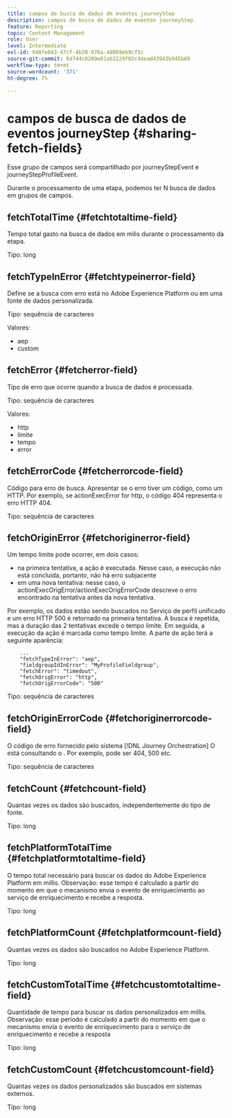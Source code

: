 ```yaml
---
title: campos de busca de dados de eventos journeyStep
description: campos de busca de dados de eventos journeyStep
feature: Reporting
topic: Content Management
role: User
level: Intermediate
exl-id: 948fe843-47cf-4b20-976a-48069eb9cf5c
source-git-commit: 6d744c0289e81ab2229f02c44ead43943b945b89
workflow-type: tm+mt
source-wordcount: '371'
ht-degree: 7%

---
```


# campos de busca de dados de eventos journeyStep {#sharing-fetch-fields}

Esse grupo de campos será compartilhado por journeyStepEvent e journeyStepProfileEvent.

Durante o processamento de uma etapa, podemos ter N busca de dados em grupos de campos.

## fetchTotalTime {#fetchtotaltime-field}

Tempo total gasto na busca de dados em milis durante o processamento da etapa.

Tipo: long

## fetchTypeInError {#fetchtypeinerror-field}

Define se a busca com erro está no Adobe Experience Platform ou em uma fonte de dados personalizada.

Tipo: sequência de caracteres

Valores:
* aep
* custom

## fetchError {#fetcherror-field}

Tipo de erro que ocorre quando a busca de dados é processada.

Tipo: sequência de caracteres

Valores:
* http
* limite
* tempo
* error

## fetchErrorCode {#fetcherrorcode-field}

Código para erro de busca. Apresentar se o erro tiver um código, como um HTTP. Por exemplo, se actionExecError for http, o código 404 representa o erro HTTP 404.

Tipo: sequência de caracteres

## fetchOriginError {#fetchoriginerror-field}

Um tempo limite pode ocorrer, em dois casos:

* na primeira tentativa, a ação é executada. Nesse caso, a execução não está concluída, portanto, não há erro subjacente
* em uma nova tentativa: nesse caso, o actionExecOrigError/actionExecOrigErrorCode descreve o erro encontrado na tentativa antes da nova tentativa.

Por exemplo, os dados estão sendo buscados no Serviço de perfil unificado e um erro HTTP 500 é retornado na primeira tentativa. A busca é repetida, mas a duração das 2 tentativas excede o tempo limite. Em seguida, a execução da ação é marcada como tempo limite. A parte de ação terá a seguinte aparência:

```
    ...
    "fetchTypeInError": "aep",
    "fieldgroupIdInError": "MyProfileFieldgroup",
    "fetchError": "timedout",
    "fetchOrigError": "http",
    "fetchOrigErrorCode": "500"
```

Tipo: sequência de caracteres

## fetchOriginErrorCode {#fetchoriginerrorcode-field}

O código de erro fornecido pelo sistema [!DNL Journey Orchestration] O está consultando o . Por exemplo, pode ser 404, 500 etc.

Tipo: sequência de caracteres

## fetchCount {#fetchcount-field}

Quantas vezes os dados são buscados, independentemente do tipo de fonte.

Tipo: long

## fetchPlatformTotalTime {#fetchplatformtotaltime-field}

O tempo total necessário para buscar os dados do Adobe Experience Platform em millis. Observação: esse tempo é calculado a partir do momento em que o mecanismo envia o evento de enriquecimento ao serviço de enriquecimento e recebe a resposta.

Tipo: long

## fetchPlatformCount {#fetchplatformcount-field}

Quantas vezes os dados são buscados no Adobe Experience Platform.

Tipo: long

## fetchCustomTotalTime {#fetchcustomtotaltime-field}

Quantidade de tempo para buscar os dados personalizados em millis. Observação: esse período é calculado a partir do momento em que o mecanismo envia o evento de enriquecimento para o serviço de enriquecimento e recebe a resposta

Tipo: long

## fetchCustomCount {#fetchcustomcount-field}

Quantas vezes os dados personalizados são buscados em sistemas externos.

Tipo: long
